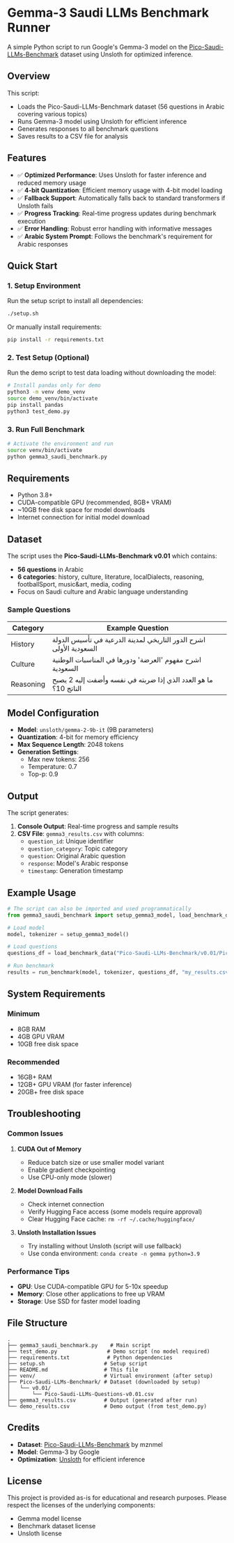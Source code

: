 # Gemma-3 Saudi LLMs Benchmark Runner

A simple Python script to run Google's Gemma-3 model on the [Pico-Saudi-LLMs-Benchmark](https://github.com/mznmel/Pico-Saudi-LLMs-Benchmark) dataset using Unsloth for optimized inference.

## Overview

This script:
- Loads the Pico-Saudi-LLMs-Benchmark dataset (56 questions in Arabic covering various topics)
- Runs Gemma-3 model using Unsloth for efficient inference
- Generates responses to all benchmark questions
- Saves results to a CSV file for analysis

## Features

- ✅ **Optimized Performance**: Uses Unsloth for faster inference and reduced memory usage
- ✅ **4-bit Quantization**: Efficient memory usage with 4-bit model loading
- ✅ **Fallback Support**: Automatically falls back to standard transformers if Unsloth fails
- ✅ **Progress Tracking**: Real-time progress updates during benchmark execution
- ✅ **Error Handling**: Robust error handling with informative messages
- ✅ **Arabic System Prompt**: Follows the benchmark's requirement for Arabic responses

## Quick Start

### 1. Setup Environment

Run the setup script to install all dependencies:

```bash
./setup.sh
```

Or manually install requirements:

```bash
pip install -r requirements.txt
```

### 2. Test Setup (Optional)

Run the demo script to test data loading without downloading the model:

```bash
# Install pandas only for demo
python3 -m venv demo_venv
source demo_venv/bin/activate
pip install pandas
python3 test_demo.py
```

### 3. Run Full Benchmark

```bash
# Activate the environment and run
source venv/bin/activate
python gemma3_saudi_benchmark.py
```

## Requirements

- Python 3.8+
- CUDA-compatible GPU (recommended, 8GB+ VRAM)
- ~10GB free disk space for model downloads
- Internet connection for initial model download

## Dataset

The script uses the **Pico-Saudi-LLMs-Benchmark v0.01** which contains:

- **56 questions** in Arabic
- **6 categories**: history, culture, literature, localDialects, reasoning, footballSport, music&art, media, coding
- Focus on Saudi culture and Arabic language understanding

### Sample Questions

| Category | Example Question |
|----------|------------------|
| History | اشرح الدور التاريخي لمدينة الدرعية في تأسيس الدولة السعودية الأولى |
| Culture | اشرح مفهوم 'العرضة' ودورها في المناسبات الوطنية السعودية |
| Reasoning | ما هو العدد الذي إذا ضربته في نفسه وأضفت إليه 2 يصبح الناتج 10؟ |

## Model Configuration

- **Model**: `unsloth/gemma-2-9b-it` (9B parameters)
- **Quantization**: 4-bit for memory efficiency
- **Max Sequence Length**: 2048 tokens
- **Generation Settings**:
  - Max new tokens: 256
  - Temperature: 0.7
  - Top-p: 0.9

## Output

The script generates:

1. **Console Output**: Real-time progress and sample results
2. **CSV File**: `gemma3_results.csv` with columns:
   - `question_id`: Unique identifier
   - `question_category`: Topic category
   - `question`: Original Arabic question
   - `response`: Model's Arabic response
   - `timestamp`: Generation timestamp

## Example Usage

```python
# The script can also be imported and used programmatically
from gemma3_saudi_benchmark import setup_gemma3_model, load_benchmark_data, run_benchmark

# Load model
model, tokenizer = setup_gemma3_model()

# Load questions
questions_df = load_benchmark_data("Pico-Saudi-LLMs-Benchmark/v0.01/Pico-Saudi-LLMs-Questions-v0.01.csv")

# Run benchmark
results = run_benchmark(model, tokenizer, questions_df, "my_results.csv")
```

## System Requirements

### Minimum
- 8GB RAM
- 4GB GPU VRAM
- 10GB free disk space

### Recommended
- 16GB+ RAM
- 12GB+ GPU VRAM (for faster inference)
- 20GB+ free disk space

## Troubleshooting

### Common Issues

1. **CUDA Out of Memory**
   - Reduce batch size or use smaller model variant
   - Enable gradient checkpointing
   - Use CPU-only mode (slower)

2. **Model Download Fails**
   - Check internet connection
   - Verify Hugging Face access (some models require approval)
   - Clear Hugging Face cache: `rm -rf ~/.cache/huggingface/`

3. **Unsloth Installation Issues**
   - Try installing without Unsloth (script will use fallback)
   - Use conda environment: `conda create -n gemma python=3.9`

### Performance Tips

- **GPU**: Use CUDA-compatible GPU for 5-10x speedup
- **Memory**: Close other applications to free up VRAM
- **Storage**: Use SSD for faster model loading

## File Structure

```
.
├── gemma3_saudi_benchmark.py    # Main script
├── test_demo.py                # Demo script (no model required)
├── requirements.txt            # Python dependencies
├── setup.sh                   # Setup script
├── README.md                  # This file
├── venv/                      # Virtual environment (after setup)
├── Pico-Saudi-LLMs-Benchmark/ # Dataset (downloaded by setup)
│   └── v0.01/
│       └── Pico-Saudi-LLMs-Questions-v0.01.csv
├── gemma3_results.csv         # Output (generated after run)
└── demo_results.csv           # Demo output (from test_demo.py)
```

## Credits

- **Dataset**: [Pico-Saudi-LLMs-Benchmark](https://github.com/mznmel/Pico-Saudi-LLMs-Benchmark) by mznmel
- **Model**: Gemma-3 by Google
- **Optimization**: [Unsloth](https://github.com/unslothai/unsloth) for efficient inference

## License

This project is provided as-is for educational and research purposes. Please respect the licenses of the underlying components:

- Gemma model license
- Benchmark dataset license
- Unsloth license
